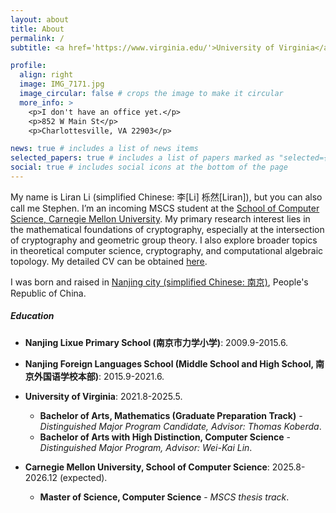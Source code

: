 ```yaml
---
layout: about
title: About
permalink: /
subtitle: <a href='https://www.virginia.edu/'>University of Virginia</a>. <a href='mailto:LLRSC30@gmail.com'>LLRSC30@gmail.com</a> / <a href='mailto:liranl@andrew.cmu.edu'>liranl@andrew.cmu.edu</a> / <a href='mailto:zqj6pe@virginia.edu'>zqj6pe@virginia.edu</a>

profile:
  align: right
  image: IMG_7171.jpg
  image_circular: false # crops the image to make it circular
  more_info: >
    <p>I don't have an office yet.</p>
    <p>852 W Main St</p>
    <p>Charlottesville, VA 22903</p>

news: true # includes a list of news items
selected_papers: true # includes a list of papers marked as "selected={true}"
social: true # includes social icons at the bottom of the page
---
```

My name is Liran Li (simplified Chinese: 李[Li] 栎然[Liran]), but you can also call me Stephen. I’m an incoming MSCS student at the [School of Computer Science, Carnegie Mellon University](https://www.cs.cmu.edu/). My primary research interest lies in the mathematical foundations of cryptography, especially at the intersection of cryptography and geometric group theory. I also explore broader topics in theoretical computer science, cryptography, and computational algebraic topology. My detailed CV can be obtained [here](https://drive.google.com/file/d/1RyMfAfjlp0ejJw_iH07K3B1MDyU9auYE/view?usp=sharing).

I was born and raised in [Nanjing city (simplified Chinese: 南京)](https://en.wikipedia.org/wiki/Nanjing), People's Republic of China. 

##### Education

- **Nanjing Lixue Primary School (南京市力学小学)**: 2009.9-2015.6.


- **Nanjing Foreign Languages School (Middle School and High School, 南京外国语学校本部)**: 2015.9-2021.6.


- **University of Virginia**: 2021.8-2025.5.
  - **Bachelor of Arts, Mathematics (Graduate Preparation Track)** - *Distinguished Major Program Candidate, Advisor: Thomas Koberda*.
  - **Bachelor of Arts with High Distinction, Computer Science** - *Distinguished Major Program, Advisor: Wei-Kai Lin*.


- **Carnegie Mellon University, School of Computer Science**: 2025.8-2026.12 (expected).
  - **Master of Science, Computer Science** - *MSCS thesis track*.